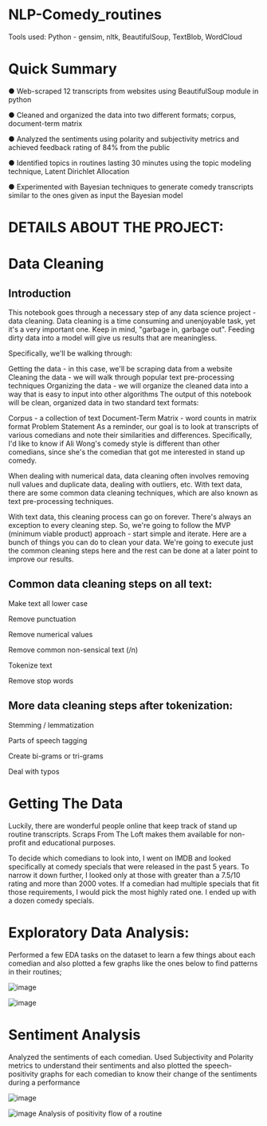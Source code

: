 # NLP-Comedy_routines

Tools used:
Python - gensim, nltk, BeautifulSoup, TextBlob, WordCloud

# Quick Summary

● Web-scraped 12 transcripts from websites using BeautifulSoup module in python

● Cleaned and organized the data into two different formats; corpus, document-term matrix

● Analyzed the sentiments using polarity and subjectivity metrics and achieved feedback rating of 84% from the public

● Identified topics in routines lasting 30 minutes using the topic modeling technique, Latent Dirichlet Allocation

● Experimented with Bayesian techniques to generate comedy transcripts similar to the ones given as input the Bayesian model

# DETAILS ABOUT THE PROJECT:

# Data Cleaning
## Introduction
This notebook goes through a necessary step of any data science project - data cleaning. Data cleaning is a time consuming and unenjoyable task, yet it's a very important one. Keep in mind, "garbage in, garbage out". Feeding dirty data into a model will give us results that are meaningless.

Specifically, we'll be walking through:

Getting the data - in this case, we'll be scraping data from a website
Cleaning the data - we will walk through popular text pre-processing techniques
Organizing the data - we will organize the cleaned data into a way that is easy to input into other algorithms
The output of this notebook will be clean, organized data in two standard text formats:

Corpus - a collection of text
Document-Term Matrix - word counts in matrix format
Problem Statement
As a reminder, our goal is to look at transcripts of various comedians and note their similarities and differences. Specifically, I'd like to know if Ali Wong's comedy style is different than other comedians, since she's the comedian that got me interested in stand up comedy.


When dealing with numerical data, data cleaning often involves removing null values and duplicate data, dealing with outliers, etc. With text data, there are some common data cleaning techniques, which are also known as text pre-processing techniques.

With text data, this cleaning process can go on forever. There's always an exception to every cleaning step. So, we're going to follow the MVP (minimum viable product) approach - start simple and iterate. Here are a bunch of things you can do to clean your data. We're going to execute just the common cleaning steps here and the rest can be done at a later point to improve our results.

## Common data cleaning steps on all text:

Make text all lower case

Remove punctuation

Remove numerical values

Remove common non-sensical text (/n)

Tokenize text

Remove stop words

## More data cleaning steps after tokenization:

Stemming / lemmatization

Parts of speech tagging

Create bi-grams or tri-grams

Deal with typos




# Getting The Data
Luckily, there are wonderful people online that keep track of stand up routine transcripts. Scraps From The Loft makes them available for non-profit and educational purposes.

To decide which comedians to look into, I went on IMDB and looked specifically at comedy specials that were released in the past 5 years. To narrow it down further, I looked only at those with greater than a 7.5/10 rating and more than 2000 votes. If a comedian had multiple specials that fit those requirements, I would pick the most highly rated one. I ended up with a dozen comedy specials.


# Exploratory Data Analysis:

Performed a few EDA tasks on the dataset to learn a few things about each comedian and also plotted a few graphs like the ones below to find patterns in their routines;

![image](https://user-images.githubusercontent.com/64389100/138031130-0505a36d-ac72-469b-8765-3d83d8d39615.png)

![image](https://user-images.githubusercontent.com/64389100/138031242-d549c963-acea-4471-8c63-5071b0205acd.png)


# Sentiment Analysis

Analyzed the sentiments of each comedian. Used Subjectivity and Polarity metrics to understand their sentiments and also plotted the speech-positivity graphs for each comedian to know their change of the sentiments during a performance


![image](https://user-images.githubusercontent.com/64389100/138031622-dbdf851f-99a2-4c6b-90d4-6baa228f1e9e.png)


![image](https://user-images.githubusercontent.com/64389100/138031848-aa078206-767d-49c4-a2b1-bba698681cd7.png)
Analysis of positivity flow of a routine



